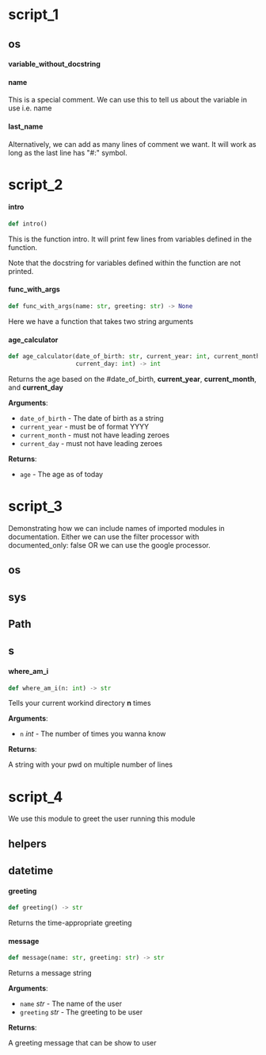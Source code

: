 <a id="script_1"></a>

# script\_1

<a id="script_1.os"></a>

## os

<a id="script_1.variable_without_docstring"></a>

#### variable\_without\_docstring

<a id="script_1.name"></a>

#### name

This is a special comment.
We can use this to tell us about the variable in use i.e. name

<a id="script_1.last_name"></a>

#### last\_name

Alternatively, we can add as many lines of comment we want.
It will work as long as the last line has "#:" symbol.

<a id="script_2"></a>

# script\_2

<a id="script_2.intro"></a>

#### intro

```python
def intro()
```

This is the function intro.
It will print few lines from variables defined in the function.

Note that the docstring for variables defined within the function are not printed.

<a id="script_2.func_with_args"></a>

#### func\_with\_args

```python
def func_with_args(name: str, greeting: str) -> None
```

Here we have a function that takes two string arguments

<a id="script_2.age_calculator"></a>

#### age\_calculator

```python
def age_calculator(date_of_birth: str, current_year: int, current_month: int,
                   current_day: int) -> int
```

Returns the age based on the #date_of_birth, **current_year**, **current_month**, and **current_day**

**Arguments**:

- `date_of_birth` - The date of birth as a string
- `current_year` - must be of format YYYY
- `current_month` - must not have leading zeroes
- `current_day` - must not have leading zeroes
  

**Returns**:

- `age` - The age as of today

<a id="script_3"></a>

# script\_3

Demonstrating how we can include names of imported modules in documentation.
Either we can use the filter processor with documented_only: false
OR we can use the google processor.

<a id="script_3.os"></a>

## os

<a id="script_3.sys"></a>

## sys

<a id="script_3.Path"></a>

## Path

<a id="script_3.s"></a>

## s

<a id="script_3.where_am_i"></a>

#### where\_am\_i

```python
def where_am_i(n: int) -> str
```

Tells your current workind directory **n** times

**Arguments**:

- `n` _int_ - The number of times you wanna know

**Returns**:

  A string with your pwd on multiple number of lines

<a id="script_4"></a>

# script\_4

We use this module to greet the user running this module

<a id="script_4.helpers"></a>

## helpers

<a id="script_4.datetime"></a>

## datetime

<a id="script_4.greeting"></a>

#### greeting

```python
def greeting() -> str
```

Returns the time-appropriate greeting

<a id="script_4.message"></a>

#### message

```python
def message(name: str, greeting: str) -> str
```

Returns a message string

**Arguments**:

- `name` _str_ - The name of the user
- `greeting` _str_ - The greeting to be user

**Returns**:

  A greeting message that can be show to user

